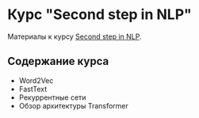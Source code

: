 # Курс "Second step in NLP"

Материалы к курсу [Second step in NLP](https://stepik.org/course/129443/).

## Содержание курса
- Word2Vec
- FastText
- Рекуррентные сети
- Обзор архитектуры Transformer
